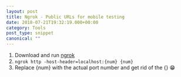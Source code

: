 ```yaml
---
layout: post
title: Ngrok - Public URLs for mobile testing
date: 2018-07-21T19:32:19.000+00:00
category: Tools
post_type: snippet
canonical: ""
---
```


1.  Download and run [ngrok](https://ngrok.com/)
2.  `ngrok http -host-header=localhost:{num} {num}`
3.  Replace {num} with the actual port number and get rid of the {} 😁

